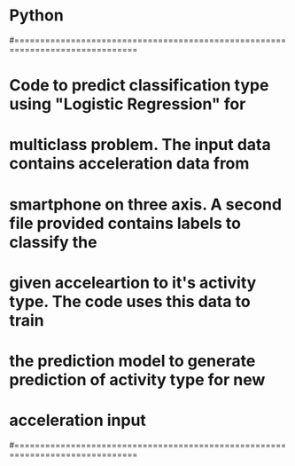 # Python
#==============================================================================
# Code to predict classification type using "Logistic Regression" for
# multiclass problem. The input data contains acceleration data from 
# smartphone on three axis. A second file provided contains labels to classify the 
# given acceleartion to it's activity type. The code uses this data to train 
# the prediction model to generate prediction of activity type for new 
# acceleration input
#==============================================================================
